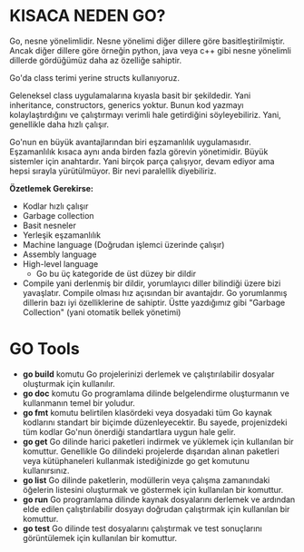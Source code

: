 # KISACA NEDEN GO?

Go, nesne yönelimlidir. Nesne yönelimi diğer dillere göre basitleştirilmiştir. Ancak diğer dillere göre örneğin python, java veya c++ gibi nesne yönelimli dillerde gördüğümüz daha az özelliğe sahiptir.

Go'da class terimi yerine structs kullanıyoruz.

Geleneksel class uygulamalarına kıyasla basit bir şekildedir. Yani inheritance, constructors, generics yoktur. Bunun kod yazmayı kolaylaştırdığını ve çalıştırmayı verimli hale getirdiğini söyleyebiliriz. Yani, genellikle daha hızlı çalışır.

Go'nun en büyük avantajlarından biri eşzamanlılık uygulamasıdır. Eşzamanlılık kısaca aynı anda birden fazla görevin yönetimidir. Büyük sistemler için anahtardır. Yani birçok parça çalışıyor, devam ediyor ama hepsi sırayla yürütülmüyor. Bir nevi paralellik diyebiliriz. 

**Özetlemek Gerekirse:**

- Kodlar hızlı çalışır
- Garbage collection
- Basit nesneler
- Yerleşik eşzamanlılık
- Machine language (Doğrudan işlemci üzerinde çalışır)
- Assembly language 
- High-level language
    - Go bu üç kategoride de üst düzey bir dildir
- Compile yani derlenmiş bir dildir, yorumlayıcı diller bilindiği üzere bizi yavaşlatır. Compile olması hız açısından bir avantajdır. Go yorumlanmış dillerin bazı iyi özelliklerine de sahiptir. Üstte yazdığımız gibi "Garbage Collection" (yani otomatik bellek yönetimi)

# GO Tools

- **go build** komutu Go projelerinizi derlemek ve çalıştırılabilir dosyalar oluşturmak için kullanılır.
- **go doc** komutu Go programlama dilinde belgelendirme oluşturmanın ve kullanmanın temel bir yoludur.
- **go fmt** komutu belirtilen klasördeki veya dosyadaki tüm Go kaynak kodlarını standart bir biçimde düzenleyecektir. Bu sayede, projenizdeki tüm kodlar Go'nun önerdiği standartlara uygun hale gelir.
- **go get** Go dilinde harici paketleri indirmek ve yüklemek için kullanılan bir komuttur. Genellikle Go dilindeki projelerde dışarıdan alınan paketleri veya kütüphaneleri kullanmak istediğinizde go get komutunu kullanırsınız.
- **go list** Go dilinde paketlerin, modüllerin veya çalışma zamanındaki öğelerin listesini oluşturmak ve göstermek için kullanılan bir komuttur.
- **go run** Go programlama dilinde kaynak dosyalarını derlemek ve ardından elde edilen çalıştırılabilir dosyayı doğrudan çalıştırmak için kullanılan bir komuttur.
- **go test** Go dilinde test dosyalarını çalıştırmak ve test sonuçlarını görüntülemek için kullanılan bir komuttur.